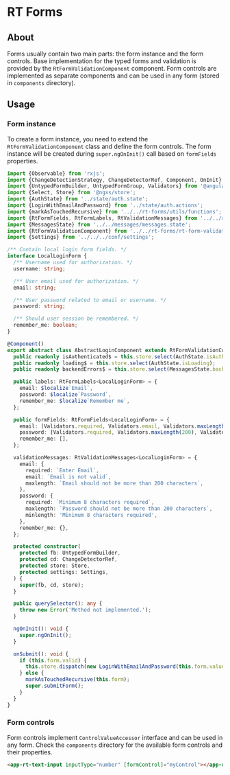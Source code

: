 # RT Forms

## About

Forms usually contain two main parts: the form instance and the form controls.
Base implementation for the typed forms and validation is provided by the `RtFormValidationComponent` component.
Form controls are implemented as separate components and can be used in any form (stored in `components` directory).

## Usage

### Form instance

To create a form instance, you need to extend the `RtFormValidationComponent` class and define the form controls.
The form instance will be created during `super.ngOnInit()` call based on `formFields` properties.

```typescript
import {Observable} from 'rxjs';
import {ChangeDetectionStrategy, ChangeDetectorRef, Component, OnInit} from '@angular/core';
import {UntypedFormBuilder, UntypedFormGroup, Validators} from '@angular/forms';
import {Select, Store} from '@ngxs/store';
import {AuthState} from '../state/auth.state';
import {LoginWithEmailAndPassword} from '../state/auth.actions';
import {markAsTouchedRecursive} from '../../rt-forms/utils/functions';
import {RtFormFields, RtFormLabels, RtValidationMessages} from '../../rt-forms/symbols';
import {MessagesState} from '../../messages/messages.state';
import {RtFormValidationComponent} from '../../rt-forms/rt-form-validation.component';
import {Settings} from '../../../conf/settings';

/** Contain local login form fields. */
interface LocalLoginForm {
  /** Username used for authorization. */
  username: string;

  /** User email used for authorization. */
  email: string;

  /** User password related to email or username. */
  password: string;

  /** Should user session be remembered. */
  remember_me: boolean;
}

@Component()
export abstract class AbstractLoginComponent extends RtFormValidationComponent<LocalLoginForm> implements OnInit {
  public readonly isAuthenticated$ = this.store.select(AuthState.isAuthenticated);
  public readonly loading$ = this.store.select(AuthState.isLoading);
  public readonly backendErrors$ = this.store.select(MessagesState.backendError);

  public labels: RtFormLabels<LocalLoginForm> = {
    email: $localize`Email`,
    password: $localize`Password`,
    remember_me: $localize`Remember me`,
  };

  public formFields: RtFormFields<LocalLoginForm> = {
    email: [Validators.required, Validators.email, Validators.maxLength(200)],
    password: [Validators.required, Validators.maxLength(200), Validators.minLength(8)],
    remember_me: [],
  };

  validationMessages: RtValidationMessages<LocalLoginForm> = {
    email: {
      required: `Enter Email`,
      email: `Email is not valid`,
      maxlength: `Email should not be more than 200 characters`,
    },
    password: {
      required: `Minimum 8 characters required`,
      maxlength: `Password should not be more than 200 characters`,
      minlength: 'Minimum 8 characters required',
    },
    remember_me: {},
  };

  protected constructor(
    protected fb: UntypedFormBuilder,
    protected cd: ChangeDetectorRef,
    protected store: Store,
    protected settings: Settings,
  ) {
    super(fb, cd, store);
  }

  public querySelector(): any {
    throw new Error('Method not implemented.');
  }

  ngOnInit(): void {
    super.ngOnInit();
  }

  onSubmit(): void {
    if (this.form.valid) {
      this.store.dispatch(new LoginWithEmailAndPassword(this.form.value));
    } else {
      markAsTouchedRecursive(this.form);
      super.submitForm();
    }
  }
}
```

### Form controls

Form controls implement `ControlValueAccessor` interface and can be used in any form.
Check the `components` directory for the available form controls and their properties.

```html
<app-rt-text-input inputType="number" [formControl]="myControl"></app-rt-text-input>
```



